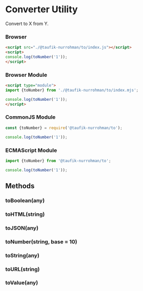 Converter Utility
=================

Convert to X from Y.

### Browser

~~~ html
<script src="./@taufik-nurrohman/to/index.js"></script>
<script>
console.log(toNumber('1'));
</script>
~~~

### Browser Module

~~~ html
<script type="module">
import {toNumber} from './@taufik-nurrohman/to/index.mjs';

console.log(toNumber('1'));
</script>
~~~

### CommonJS Module

~~~ js
const {toNumber} = require('@taufik-nurrohman/to');

console.log(toNumber('1'));
~~~

### ECMAScript Module

~~~ js
import {toNumber} from '@taufik-nurrohman/to';

console.log(toNumber('1'));
~~~

Methods
-------

### toBoolean(any)

### toHTML(string)

### toJSON(any)

### toNumber(string, base = 10)

### toString(any)

### toURL(string)

### toValue(any)
